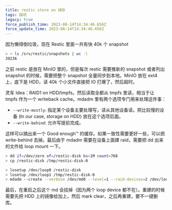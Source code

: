 ```yaml
---
title: restic store on HDD
tags: 踩坑
legacy: true
force_publish_time: 2023-08-14T14:34:46.656Z
force_update_time: 2023-08-14T14:34:46.656Z
---
```


因为懒得倒垃圾，现在 Restic 里面一共有快 40k 个 snapshot

```bash
> ~ ls /srv/restic/snapshots | wc -l
39236
```

之前 restic 是放在 MinIO 里的，但是每次 restic 需要推新的 snapshot 或者列出 snapshot 的时候，需要把整个 snapshot 全量同步到本地。MinIO 放在 ext4 上，底下是 HDD，读 40k 个小文件直接把 IO 打爆了，然后超时。

灵车 Idea：RAID1 on HDD/tmpfs。然后读取全都从 tmpfs 里读，相当于让 tmpfs 作为一个 writeback cache。mdadm 里有两个选项专门用来处理这件事：

- `--write-mostly`: 指定某个设备主要处理写，读从其他设备读。把比较慢的设备 (In our case, storage on HDD) 放在这个选项后面。
- `--write-behind`: 允许写提前完成。

这样可以搞出来一个 Good enough™ 的缓存。如果一致性需要更好一些，可以把 write-behind 去掉。最后由于 mdadm 需要在设备上面建 raid，需要把 dd 出来的文件给 loop mount 一下。

```bash
> dd if=/dev/zero of=/restic-disk bs=1M count=768
> cp /restic-disk /tmp/restic-disk-0

> losetup /dev/loop0 /restic-disk
> losetup /dev/loop1 /tmp/restic-disk-0
> mdadm --create --verbose /dev/md0 --level=1 --raid-devices=2 /dev/loop1 --write-mostly /dev/loop0 --write-behind=256 --bitmap=internal
```

最后，在重启之后这个 md 会挂掉（因为两个 loop device 都不在）。重建的时候需要先把 HDD 上的镜像给加上，然后 mark clear，之后再重建，要不一键删库。
